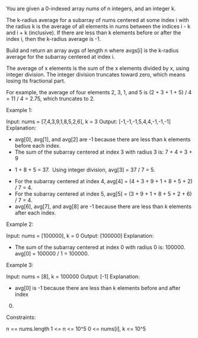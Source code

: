You are given a 0-indexed array nums of n integers, and an integer k.

The k-radius average for a subarray of nums centered at some index i with the
radius k is the average of all elements in nums between the indices i - k and
i + k (inclusive). If there are less than k elements before or after the
index i, then the k-radius average is -1.

Build and return an array avgs of length n where avgs[i] is the k-radius
average for the subarray centered at index i.

The average of x elements is the sum of the x elements divided by x, using
integer division. The integer division truncates toward zero, which means
losing its fractional part.


For example, the average of four elements 2, 3, 1, and 5 is (2 + 3 + 1 + 5) /
4 = 11 / 4 = 2.75, which truncates to 2.



Example 1:


Input: nums = [7,4,3,9,1,8,5,2,6], k = 3
Output: [-1,-1,-1,5,4,4,-1,-1,-1]
Explanation:
- avg[0], avg[1], and avg[2] are -1 because there are less than k elements
before each index.
- The sum of the subarray centered at index 3 with radius 3 is: 7 + 4 + 3 + 9
+ 1 + 8 + 5 = 37.
⁠ Using integer division, avg[3] = 37 / 7 = 5.
- For the subarray centered at index 4, avg[4] = (4 + 3 + 9 + 1 + 8 + 5 + 2)
/ 7 = 4.
- For the subarray centered at index 5, avg[5] = (3 + 9 + 1 + 8 + 5 + 2 + 6)
/ 7 = 4.
- avg[6], avg[7], and avg[8] are -1 because there are less than k elements
after each index.


Example 2:


Input: nums = [100000], k = 0
Output: [100000]
Explanation:
- The sum of the subarray centered at index 0 with radius 0 is: 100000.
⁠ avg[0] = 100000 / 1 = 100000.


Example 3:


Input: nums = [8], k = 100000
Output: [-1]
Explanation: 
- avg[0] is -1 because there are less than k elements before and after index
0.



Constraints:


n == nums.length
1 <= n <= 10^5
0 <= nums[i], k <= 10^5




